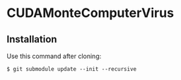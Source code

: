 # CUDAMonteComputerVirus

## Installation
Use this command after cloning:
```
$ git submodule update --init --recursive
```
